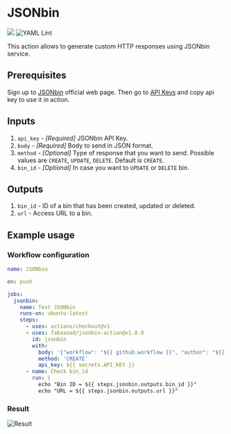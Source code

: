 # JSONbin
![](https://img.shields.io/github/v/release/fabasoad/jsonbin-action?include_prereleases) ![YAML Lint](https://github.com/fabasoad/jsonbin-action/workflows/YAML%20Lint/badge.svg)

This action allows to generate custom HTTP responses using JSONbin service.

## Prerequisites
Sign up to [JSONbin](https://jsonbin.io) official web page. Then go to [API Keys](https://jsonbin.io/api-keys) and copy api key to use it in action.

## Inputs
1. `api_key` - _[Required]_ JSONbin API Key. 
2. `body` - _[Required]_ Body to send in JSON format.
3. `method` - _[Optional]_ Type of response that you want to send. Possible values are `CREATE`, `UPDATE`, `DELETE`. Default is `CREATE`.
4. `bin_id` - _[Optional]_ In case you want to `UPDATE` or `DELETE` bin.

## Outputs
1. `bin_id` - ID of a bin that has been created, updated or deleted.
2. `url` - Access URL to a bin.

## Example usage

### Workflow configuration

```yaml
name: JSONbin

on: push

jobs:
  jsonbin:
    name: Test JSONbin
    runs-on: ubuntu-latest
    steps:
      - uses: actions/checkout@v1
      - uses: fabasoad/jsonbin-action@v1.0.0
        id: jsonbin
        with:
          body: '{"workflow": "${{ github.workflow }}", "author": "${{ github.actor }}", "number": "${{ github.run_number }}"}'
          method: 'CREATE'
          api_key: ${{ secrets.API_KEY }}
      - name: Check bin_id
        run: |
          echo "Bin ID = ${{ steps.jsonbin.outputs.bin_id }}"
          echo "URL = ${{ steps.jsonbin.outputs.url }}"
```

### Result
![Result](https://raw.githubusercontent.com/fabasoad/jsonbin-action/master/screenshot.png)